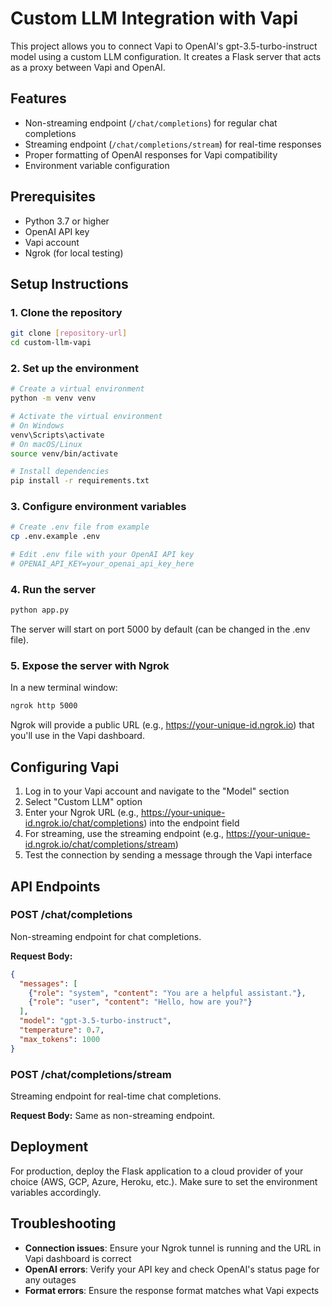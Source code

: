 # Custom LLM Integration with Vapi

This project allows you to connect Vapi to OpenAI's gpt-3.5-turbo-instruct model using a custom LLM configuration. It creates a Flask server that acts as a proxy between Vapi and OpenAI.

## Features

- Non-streaming endpoint (`/chat/completions`) for regular chat completions
- Streaming endpoint (`/chat/completions/stream`) for real-time responses
- Proper formatting of OpenAI responses for Vapi compatibility
- Environment variable configuration

## Prerequisites

- Python 3.7 or higher
- OpenAI API key
- Vapi account
- Ngrok (for local testing)

## Setup Instructions

### 1. Clone the repository

```bash
git clone [repository-url]
cd custom-llm-vapi
```

### 2. Set up the environment

```bash
# Create a virtual environment
python -m venv venv

# Activate the virtual environment
# On Windows
venv\Scripts\activate
# On macOS/Linux
source venv/bin/activate

# Install dependencies
pip install -r requirements.txt
```

### 3. Configure environment variables

```bash
# Create .env file from example
cp .env.example .env

# Edit .env file with your OpenAI API key
# OPENAI_API_KEY=your_openai_api_key_here
```

### 4. Run the server

```bash
python app.py
```

The server will start on port 5000 by default (can be changed in the .env file).

### 5. Expose the server with Ngrok

In a new terminal window:

```bash
ngrok http 5000
```

Ngrok will provide a public URL (e.g., https://your-unique-id.ngrok.io) that you'll use in the Vapi dashboard.

## Configuring Vapi

1. Log in to your Vapi account and navigate to the "Model" section
2. Select "Custom LLM" option
3. Enter your Ngrok URL (e.g., https://your-unique-id.ngrok.io/chat/completions) into the endpoint field
4. For streaming, use the streaming endpoint (e.g., https://your-unique-id.ngrok.io/chat/completions/stream)
5. Test the connection by sending a message through the Vapi interface

## API Endpoints

### POST /chat/completions

Non-streaming endpoint for chat completions.

**Request Body:**
```json
{
  "messages": [
    {"role": "system", "content": "You are a helpful assistant."},
    {"role": "user", "content": "Hello, how are you?"}
  ],
  "model": "gpt-3.5-turbo-instruct",
  "temperature": 0.7,
  "max_tokens": 1000
}
```

### POST /chat/completions/stream

Streaming endpoint for real-time chat completions.

**Request Body:** Same as non-streaming endpoint.

## Deployment

For production, deploy the Flask application to a cloud provider of your choice (AWS, GCP, Azure, Heroku, etc.). Make sure to set the environment variables accordingly.

## Troubleshooting

- **Connection issues**: Ensure your Ngrok tunnel is running and the URL in Vapi dashboard is correct
- **OpenAI errors**: Verify your API key and check OpenAI's status page for any outages
- **Format errors**: Ensure the response format matches what Vapi expects 